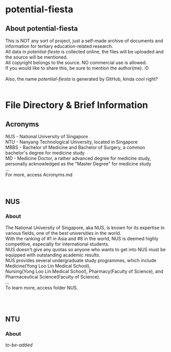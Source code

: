 # potential-fiesta
## About potential-fiesta
This is NOT any sort of project, just a self-made archive of documents and information for tertiary education-related research. <br>
All data in *potential-fiesta* is collected online, the files will be uploaded and the source will be mentioned. <br>
All copyright belongs to the source. NO commercial use is allowed. <br>
If you would like to share this, be sure to mention the author(me). 		:D <br>
<br>
Also, the name *potential-fiesta* is generated by GitHub, kinda cool right?
<br><br>

# File Directory & Brief Information
## Acronyms 
NUS - National University of Singapore <br>
NTU - Nanyang Technological University, located in Singapore <br>
MBBS - Bachelor of Medicine and Bachelor of Surgery, a common bachelor's degree for medicine study <br>
MD - Medicine Doctor, a rather advanced degree for medicine study, personally acknowledged as the "Master Degree" for medicine study <br>
...<br>
For more, access Acronyms.md <br>
<br><br>

## NUS
### About 
The National University of Singapore, aka NUS, is known for its expertise in various fields, one of the best universities in the world. <br>
With the ranking of #1 in Asia and #8 in the world, NUS is deemed highly competitive, especially for international students. <br>
NUS doesn't give any quotas so anyone who wants to get into NUS must be equipped with outstanding academic results. <br>
NUS provides several undergraduate study programmes, which include Medicine(Yong Loo Lin Medical School), <br>
Nursing(Yong Loo Lin Medical School), Pharmacy(Faculty of Science), and Pharmaceutical Science(Faculty of Science). <br>
... <br>
To learn more, access folder NUS.

<br><br>
## NTU
### About
*to-be-added*
